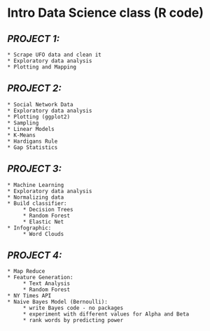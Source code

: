 # **Intro Data Science class (R code)**

## *PROJECT 1:*

    * Scrape UFO data and clean it
    * Exploratory data analysis
    * Plotting and Mapping

## *PROJECT 2:*

    * Social Network Data
    * Exploratory data analysis
    * Plotting (ggplot2)
    * Sampling
    * Linear Models
    * K-Means
    * Hardigans Rule
    * Gap Statistics

## *PROJECT 3:*

    * Machine Learning
    * Exploratory data analysis
    * Normalizing data
    * Build classifier:
         * Decision Trees
         * Random Forest
         * Elastic Net
    * Infographic:
         * Word Clouds

## *PROJECT 4:*

    * Map Reduce
    * Feature Generation:
         * Text Analysis
         * Random Forest
    * NY Times API
    * Naive Bayes Model (Bernoulli):
         * write Bayes code - no packages
         * experiment with different values for Alpha and Beta
         * rank words by predicting power
